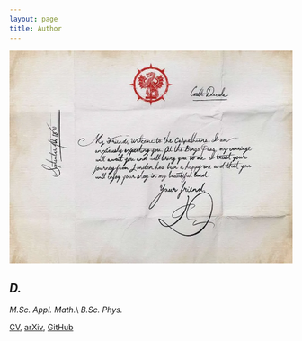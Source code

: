```yaml
---
layout: page
title: Author
---
```


![D](../assets/img/signature2.webp "D")

## *D.*

*M.Sc. Appl. Math.*\\
*B.Sc. Phys.*

[CV](https://drive.google.com/file/d/1oZ6xt6E-y2XMdO86YhTfKiYuHIhMWWsA/view?usp=sharing), [arXiv](https://arxiv.org/search/hep-th?searchtype=author&query=Suarez%2C+D), [GitHub](https://github.com/dszv)